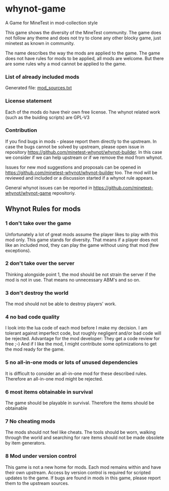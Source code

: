 # whynot-game

A Game for MineTest in mod-collection style

This game shows the diversity of the MineTest community. The game does not follow any theme and does not try to clone any other blocky game, just minetest as known in community.

The name describes the way the mods are applied to the game. The game does not have rules for mods to be applied, all mods are welcome. But there are some rules why a mod cannot be applied to the game.

### List of already included mods

Generated file: [mod_sources.txt](https://github.com/minetest-whynot/whynot-game/blob/master/mod_sources.txt)

### License statement

Each of the mods do have their own free license.
The whynot related work (such as the buiding scripts) are GPL-V3

### Contribution

If you find bugs in mods - please report them directly to the upstream. 
In case the bugs cannot be solved by upstream, please open issue in repository https://github.com/minetest-whynot/whynot-builder. In this case we consider if we can help upstream or if we remove the mod from whynot.

Issues for new mod suggestions and proposals can be opened in https://github.com/minetest-whynot/whynot-builder too. The mod will be reviewed and included or a discussion started if a whynot rule appears.

General whynot issues can be reported in https://github.com/minetest-whynot/whynot-game repositoriy.

## Whynot Rules for mods

### 1 don't take over the game

<span id="1-no-take-over-the-game"></span>

Unfortunately a lot of great mods assume the player likes to play with this mod only. This game stands for diversity. That means if a player does not like an included mod, they can play the game without using that mod (few exceptions).

### 2 don't take over the server

<span id="2-no-take-over-the-server"></span>

Thinking alongside point 1, the mod should be not strain the server if the mod is not in use. That means no unnecessary ABM's and so on.

### 3 don't destroy the world

<span id="3-no-destroy-the-world"></span>

The mod should not be able to destroy players' work.

### 4 no bad code quality

I look into the lua code of each mod before I make my decision. I am tolerant against imperfect code, but roughly negligent and/or bad code will be rejected. Advantage for the mod developer: They get a code review for free ;-) And if I like the mod, I might contribute some optimizations to get the mod ready for the game.

### 5 no all-in-one mods or lots of unused dependencies

<span id="5-no-all-in-one-mods-and-lot-of-unused-dependencies"></span>

It is difficult to consider an all-in-one mod for these described rules. Therefore an all-in-one mod might be rejected.

### 6 most items obtainable in survival

The game should be playable in survival. Therefore the items should be obtainable

### 7 No cheating mods

The mods should not feel like cheats. The tools should be worn, walking through the world and searching for rare items should not be made obsolete by item generators.

### 8 Mod under version control

This game is not a new home for mods. Each mod remains within and have their own upstream. Access by version control is required for scripted updates to the game. If bugs are found in mods in this game, please report them to the upstream sources.
